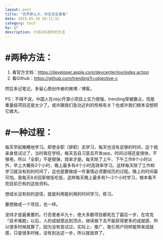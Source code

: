 ```yaml
---
layout: post
title: "世界那么大，你应该去看看"
date: 2015-05-26 16:11:52
category: tech
by: gf
description: 介绍iOS进阶的方法
---
```


# #两种方法：

1. 看官方文档：<https://developer.apple.com/devcenter/ios/index.action>
2. 看Github：<https://github.com/trending?l=objective-c>

然后多记笔记，多留心原创作者的微博／博客。

PS：不得不说，中国人在objc开源小项目上实力很强，trending常被霸占，但是重量级项目还是太少了。或许跟我们急功近利的性格有关？也或许我们根本没想把它做大。

# #一种过程：

每天早起晚睡地学习。即使全职（辞职）去学习，每天也没有足够的时间，这个我亲身尝试过了，当时我在学校，每天去自习室去开发app，时间过得还是很快，不够用，所以「全职」不是银弹，效率才是。每天除了上午、下午工作8个小时以外，早上大概有2个小时，晚上最多有4个小时高效率学习。这样每天除了工作和学习就没有别的时间了，这也是要做成一件事情必须要经历的过程。晚上的时间最可怕。我每天8点回家做饭吃饭，这样每天晚上最多有1～2个小时学习，根本看不完目前已有的这些资料。

想成长没有别的途径，就是利用能利用的时间学习，练习。

要想做成一个项目，也一样。

坚持才是最重要的。行百里者半九十，绝大多数项目都死在了最后一步，在攻克「技术难题」以后，人的成就感达到顶点，继续做下去不能获得更多的成就感，所以很多时候就算了。因为没有尝试过，实际上，推广，吸引用户同样能带来成就感，只是很多时候，没有到达这一步，所以就放弃了。

